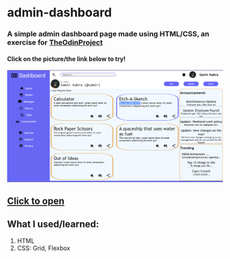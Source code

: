 # admin-dashboard
### A simple admin dashboard page made using HTML/CSS, an exercise for [TheOdinProject](theodinproject.com)
#### Click on the picture/the link below to try!

<a href="https://redplusblue.github.io/admin-dashboard/"><img src="files/preview.png"></a>

## [Click to open](https://redplusblue.github.io/admin-dashboard/)

## What I used/learned: 
1. HTML
2. CSS: Grid, Flexbox
